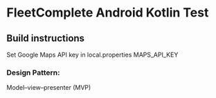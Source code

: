 # FleetComplete Android Kotlin Test

## Build instructions

Set Google Maps API key in local.properties MAPS_API_KEY

### Design Pattern:

Model–view–presenter (MVP)

